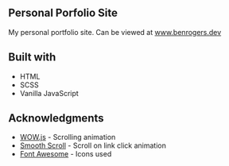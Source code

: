 ## Personal Porfolio Site

My personal portfolio site. Can be viewed at www.benrogers.dev

## Built with

- HTML
- SCSS
- Vanilla JavaScript


## Acknowledgments

* [WOW.js](https://mynameismatthieu.com/WOW/) - Scrolling animation
* [Smooth Scroll](https://github.com/cferdinandi/smooth-scroll) - Scroll on link click animation
* [Font Awesome](https://fontawesome.com/?from=io/) - Icons used
